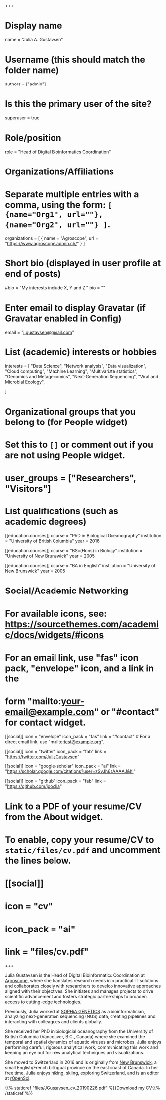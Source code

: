+++
# Display name
name = "Julia A. Gustavsen"

# Username (this should match the folder name)
authors = ["admin"]

# Is this the primary user of the site?
superuser = true

# Role/position
role = "Head of Digital Bioinformatics Coordination"

# Organizations/Affiliations
#   Separate multiple entries with a comma, using the form: `[ {name="Org1", url=""}, {name="Org2", url=""} ]`.
organizations = [ { name = "Agroscope", url = "https://www.agroscope.admin.ch/" } ]

# Short bio (displayed in user profile at end of posts)
#bio = "My interests include X, Y and Z."
bio = ""

# Enter email to display Gravatar (if Gravatar enabled in Config)
email = "j.gustavsen@gmail.com"

# List (academic) interests or hobbies
interests = [
  "Data Science",
  "Network analysis",
  "Data visualization",
  "Cloud computing",
  "Machine Learning",
  "Multivariate statistics",
  "Genomics and Metagenomics",
  "Next-Generation Sequencing",
  "Viral and Microbial Ecology",

]

# Organizational groups that you belong to (for People widget)
#   Set this to `[]` or comment out if you are not using People widget.
# user_groups = ["Researchers", "Visitors"]

# List qualifications (such as academic degrees)
[[education.courses]]
  course = "PhD in Biological Oceanography"
  institution = "University of British Columbia"
  year = 2016

[[education.courses]]
  course = "BSc(Hons) in Biology"
  institution = "University of New Brunswick"
  year = 2005

[[education.courses]]
  course = "BA in English"
  institution = "University of New Brunswick"
  year = 2005

# Social/Academic Networking
# For available icons, see: https://sourcethemes.com/academic/docs/widgets/#icons
#   For an email link, use "fas" icon pack, "envelope" icon, and a link in the
#   form "mailto:your-email@example.com" or "#contact" for contact widget.

[[social]]
  icon = "envelope"
  icon_pack = "fas"
  link = "#contact"  # For a direct email link, use "mailto:test@example.org".

[[social]]
  icon = "twitter"
  icon_pack = "fab"
  link = "https://twitter.com/JuliaGustavsen"

[[social]]
  icon = "google-scholar"
  icon_pack = "ai"
  link = "https://scholar.google.com/citations?user=zSvJh6sAAAAJ&hl"

[[social]]
  icon = "github"
  icon_pack = "fab"
  link = "https://github.com/jooolia"

# Link to a PDF of your resume/CV from the About widget.
# To enable, copy your resume/CV to `static/files/cv.pdf` and uncomment the lines below.
# [[social]]
#   icon = "cv"
#   icon_pack = "ai"
#   link = "files/cv.pdf"

+++

Julia Gustavsen is the Head of Digital Bioinformatics Coordination at [Agroscope](https://www.agroscope.admin.ch/), where she translates research needs into practical IT solutions and collaborates closely with researchers to develop innovative approaches aligned with their objectives. She initiates and manages projects to drive scientific advancement and fosters strategic partnerships to broaden access to cutting-edge technologies.


Previously, Julia worked at [SOPHiA GENETICS](http://www.sophiagenetics.com) as a bioinformatician, analyzing next-generation sequencing (NGS) data, creating pipelines and interacting with colleagues and clients globally. 


She received her PhD in biologicial oceanography from the University of British Columbia (Vancouver, B.C., Canada) where she examined the temporal and spatial dynamics of aquatic viruses and microbes. Julia enjoys performing careful, rigorous analytical work, communicating this work and keeping an eye out for new analytical techniques and visualizations. 

She moved to Switzerland in 2016 and is originally from [New Brunswick](https://goo.gl/maps/sdCmqURpKRP2), a small English/French bilingual province on the east coast of Canada. In her free time, Julia enjoys hiking, skiing, exploring Switzerland, and is an editor at [rOpenSci](https://ropensci.org/).

{{% staticref "files/JGustavsen_cv_20190226.pdf" %}}Download my CV{{% /staticref %}}

